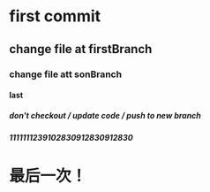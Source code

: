 # first commit 

## change file at firstBranch 

### change file att sonBranch 

#### last

##### don't checkout / update code / push to new branch

##### 1111111239102830912830912830

# 最后一次！   